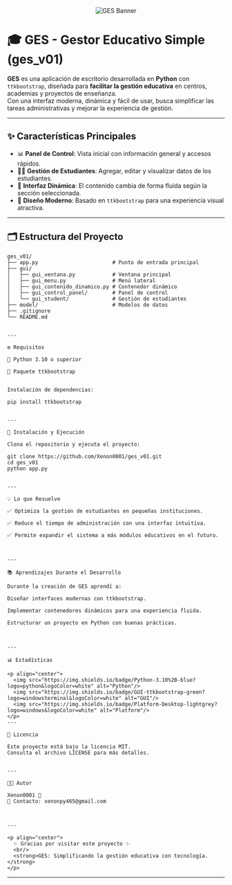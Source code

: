 <p align="center">
  <img src="https://img.shields.io/badge/GES-Gestor%20Educativo%20Simple-1E90FF?style=for-the-badge&logo=python&logoColor=white" alt="GES Banner"/>
</p>

# 🎓 GES - Gestor Educativo Simple (ges_v01)

**GES** es una aplicación de escritorio desarrollada en **Python** con `ttkbootstrap`, diseñada para **facilitar la gestión educativa** en centros, academias y proyectos de enseñanza.  
Con una interfaz moderna, dinámica y fácil de usar, busca simplificar las tareas administrativas y mejorar la experiencia de gestión.

---

## ✨ Características Principales

- 📊 **Panel de Control**: Vista inicial con información general y accesos rápidos.  
- 👩‍🎓 **Gestión de Estudiantes**: Agregar, editar y visualizar datos de los estudiantes.  
- 🔄 **Interfaz Dinámica**: El contenido cambia de forma fluida según la sección seleccionada.  
- 🎨 **Diseño Moderno**: Basado en `ttkbootstrap` para una experiencia visual atractiva.  

---

## 🗂️ Estructura del Proyecto

```plaintext
ges_v01/
├── app.py                        # Punto de entrada principal
├── gui/
│   ├── gui_ventana.py            # Ventana principal
│   ├── gui_menu.py               # Menú lateral
│   ├── gui_contenido_dinamico.py # Contenedor dinámico
│   ├── gui_control_panel/        # Panel de control
│   └── gui_student/              # Gestión de estudiantes
├── model/                        # Modelos de datos
├── .gitignore
└── README.md


---

⚙️ Requisitos

🐍 Python 3.10 o superior

🎨 Paquete ttkbootstrap


Instalación de dependencias:

pip install ttkbootstrap


---

🚀 Instalación y Ejecución

Clona el repositorio y ejecuta el proyecto:

git clone https://github.com/Xenon0001/ges_v01.git
cd ges_v01
python app.py


---

💡 Lo que Resuelve

✅ Optimiza la gestión de estudiantes en pequeñas instituciones.

✅ Reduce el tiempo de administración con una interfaz intuitiva.

✅ Permite expandir el sistema a más módulos educativos en el futuro.



---

📚 Aprendizajes Durante el Desarrollo

Durante la creación de GES aprendí a:

Diseñar interfaces modernas con ttkbootstrap.

Implementar contenedores dinámicos para una experiencia fluida.

Estructurar un proyecto en Python con buenas prácticas.



---

📊 Estadísticas

<p align="center">
  <img src="https://img.shields.io/badge/Python-3.10%2B-blue?logo=python&logoColor=white" alt="Python"/>
  <img src="https://img.shields.io/badge/GUI-ttkbootstrap-green?logo=windowsterminal&logoColor=white" alt="GUI"/>
  <img src="https://img.shields.io/badge/Platform-Desktop-lightgrey?logo=windows&logoColor=white" alt="Platform"/>
</p>
---

📜 Licencia

Este proyecto está bajo la licencia MIT.
Consulta el archivo LICENSE para más detalles.


---

👨‍💻 Autor

Xenon0001 🚀
📧 Contacto: xenonpy465@gmail.com



---

<p align="center">  
  ✨ Gracias por visitar este proyecto ✨  
  <br/>  
  <strong>GES: Simplificando la gestión educativa con tecnología.</strong>  
</p>
```
--- 